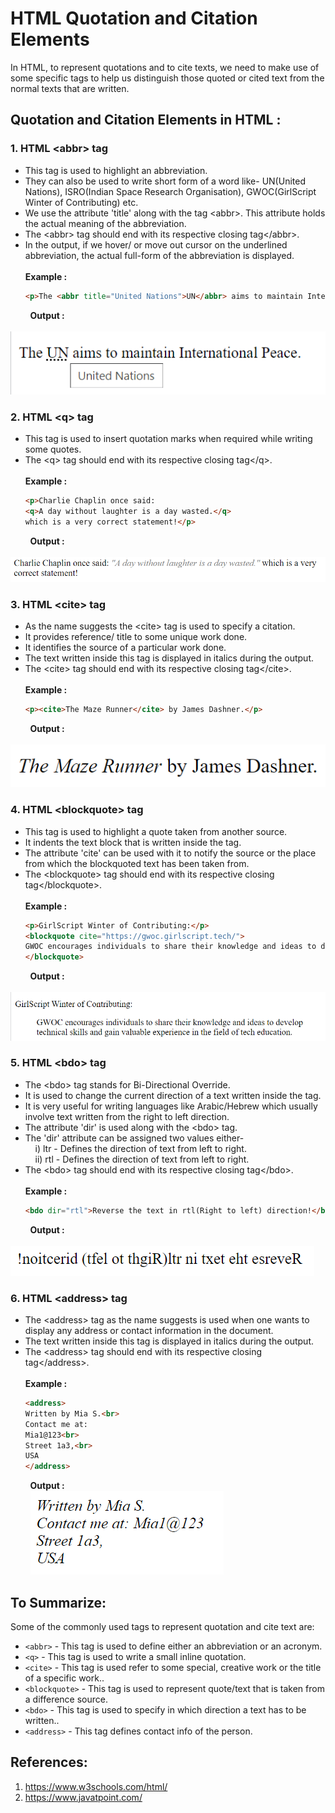 # HTML Quotation and Citation Elements
In HTML, to represent quotations and to cite texts, we need to make use of some specific tags to help us distinguish those quoted or cited text from the normal     texts that are written.  
## Quotation and Citation Elements in HTML :
### 1. HTML \<abbr> tag
* This tag is used to highlight an abbreviation.<br>
* They can also be used to write short form of a word like- UN(United Nations), ISRO(Indian Space Research Organisation), 
GWOC(GirlScript Winter of Contributing) etc.<br>
* We use the attribute 'title' along with the tag \<abbr>. This attribute holds the actual meaning of the abbreviation.<br>
* The \<abbr> tag should end with its respective closing tag\</abbr>. <br>
* In the output, if we hover/ or move out cursor on the underlined abbreviation, the actual full-form of the abbreviation is displayed.<br><br>
**Example :**
  ``` HTML
  <p>The <abbr title="United Nations">UN</abbr> aims to maintain International Peace.</p>
  ```
&nbsp;&nbsp;&nbsp;&nbsp;&nbsp;&nbsp;&nbsp;&nbsp;**Output :**<br>
&nbsp;&nbsp;&nbsp;&nbsp;&nbsp;&nbsp;&nbsp;&nbsp;![](images/abbr.png)<br>
### 2. HTML \<q> tag<br>
* This tag is used to insert quotation marks when required while writing some quotes.<br>
* The \<q> tag should end with its respective closing tag\</q>.<br><br>
**Example :**
  ``` HTML
  <p>Charlie Chaplin once said: 
  <q>A day without laughter is a day wasted.</q>
  which is a very correct statement!</p>
  ```
&nbsp;&nbsp;&nbsp;&nbsp;&nbsp;&nbsp;&nbsp;&nbsp;**Output :**<br>
&nbsp;&nbsp;&nbsp;&nbsp;&nbsp;&nbsp;&nbsp;&nbsp;![](images/q.png)<br>
### 3. HTML \<cite> tag<br>
* As the name suggests the \<cite> tag is used to specify a citation.<br>
* It provides reference/ title  to some unique work done.<br>
* It identifies the source of a particular work done.<br>
* The text written inside this tag is displayed in italics during the output.<br>
* The \<cite> tag should end with its respective closing tag\</cite>.<br><br>
**Example :**
  ``` HTML
  <p><cite>The Maze Runner</cite> by James Dashner.</p>
  ```
&nbsp;&nbsp;&nbsp;&nbsp;&nbsp;&nbsp;&nbsp;&nbsp;**Output :**<br>
&nbsp;&nbsp;&nbsp;&nbsp;&nbsp;&nbsp;&nbsp;&nbsp;![](images/cite.png)<br>
### 4. HTML \<blockquote> tag<br>
* This tag is used to highlight a quote taken from another source.<br>
* It indents the text block that is written inside the tag.<br>
* The attribute 'cite' can be used with it to notify the source or the place from which the blockquoted text has been taken from.<br>
* The \<blockquote> tag should end with its respective closing tag\</blockquote>.<br><br>
**Example :**
  ``` HTML
  <p>GirlScript Winter of Contributing:</p>
  <blockquote cite="https://gwoc.girlscript.tech/">
  GWOC encourages individuals to share their knowledge and ideas to develop technical skills and gain valuable experience in the field of tech education.
  </blockquote>
  ```
&nbsp;&nbsp;&nbsp;&nbsp;&nbsp;&nbsp;&nbsp;&nbsp;**Output :**<br>
&nbsp;&nbsp;&nbsp;&nbsp;&nbsp;&nbsp;&nbsp;&nbsp;![](images/blockquote.png)<br>
### 5. HTML \<bdo> tag<br>
* The \<bdo> tag stands for Bi-Directional Override.<br>
* It is used to change the current direction of a text written inside the tag.<br>
* It is very useful for writing languages like Arabic/Hebrew which usually involve text written from the right to left direction.<br>
* The attribute 'dir' is used along with the \<bdo> tag.<br>
* The 'dir' attribute can be assigned two values either-<br> 
&nbsp;&nbsp;&nbsp;&nbsp;i) ltr - Defines the direction of text from left to right.<br>
&nbsp;&nbsp;&nbsp;&nbsp;ii) rtl - Defines the direction of text from left to right.<br>
* The \<bdo> tag should end with its respective closing tag\</bdo>.<br><br>
**Example :**
  ``` HTML
  <bdo dir="rtl">Reverse the text in rtl(Right to left) direction!</bdo>
  ```
&nbsp;&nbsp;&nbsp;&nbsp;&nbsp;&nbsp;&nbsp;&nbsp;**Output :**<br>
&nbsp;&nbsp;&nbsp;&nbsp;&nbsp;&nbsp;&nbsp;&nbsp;![](images/bdo.png)<br>
### 6. HTML \<address> tag<br>
* The \<address> tag as the name suggests is used when one wants to display any address or contact information in the document.<br>
* The text written inside this tag is displayed in italics during the output.<br>
* The \<address> tag should end with its respective closing tag\</address>.<br><br>
**Example :**
  ``` HTML
  <address>
  Written by Mia S.<br> 
  Contact me at:
  Mia1@123<br>
  Street 1a3,<br>
  USA
  </address>
  ```
&nbsp;&nbsp;&nbsp;&nbsp;&nbsp;&nbsp;&nbsp;&nbsp;**Output :**<br>
&nbsp;&nbsp;&nbsp;&nbsp;&nbsp;&nbsp;&nbsp;&nbsp;![](images/address.png)<br>
## To Summarize:
Some of the commonly used tags to represent quotation and cite text are:
<br>
* `<abbr>` - This tag is used to define either an abbreviation or an acronym.
* `<q>` - This tag is used to write a small inline quotation.
* `<cite>` - This tag is used refer to some special, creative work or the title of a specific work..
* `<blockquote>` - This tag is used to represent quote/text that is taken from a difference source.
* `<bdo>` - This tag is used to specify in which direction a text has to be written..
* `<address>` - This tag defines contact info of the person.
## References:
1) https://www.w3schools.com/html/
2) https://www.javatpoint.com/
